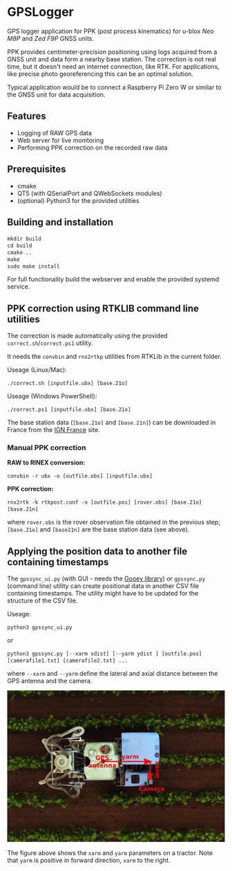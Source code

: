 # GPSLogger

GPS logger application for PPK (post process kinematics) for u-blox *Neo M8P* and *Zed F9P* GNSS units.

PPK provides centimeter-precision positioning using logs acquired from a GNSS unit and data form a nearby base station. The correction is not real time, but it doesn't need an internet connection, like RTK. For applications, like precise photo georeferencing this can be an optimal solution.

Typical application would be to connect a Raspberry Pi Zero W or similar to the GNSS unit for data acquisition.

## Features

- Logging of RAW GPS data
- Web server for live monitoring 
- Performing PPK correction on the recorded raw data

## Prerequisites

- cmake
- QT5 (with QSerialPort and QWebSockets modules)
- (optional) Python3 for the provided utilities

## Building and installation

    mkdir build
    cd build
    cmake ..
    make
    sudo make install
    
For full functionality build the webserver and enable the provided systemd service.

## PPK correction using RTKLIB command line utilities

The correction is made automatically using the provided `correct.sh`/`correct.ps1` utility.

It needs the `convbin` and `rnx2rtkp` utilities from RTKLib in the current folder.

Useage (Linux/Mac):

    ./correct.sh [inputfile.ubx] [base.21o]

Useage (Windows PowerShell):

    ./correct.ps1 [inputfile.ubx] [base.21o]

The base station data (`[base.21o]` and `[base.21n]`) can be downloaded in France from the [IGN France](http://rgp.ign.fr/DONNEES/diffusion/) site.

### Manual PPK correction

**RAW to RINEX conversion:**

    convbin -r ubx -o [outfile.obs] [inputfile.ubx]

**PPK correction:**

    rnx2rtk -k rtkpost.conf -o [outfile.pos] [rover.obs] [base.21o] [base.21n]
    
where `rover.obs` is the rover observation file obtained in the previous step; `[base.21o]` and `[base21n]` are the base station data (see above).

## Applying the position data to another file containing timestamps

The `gpssync_ui.py` (with GUI - needs the [Gooey library](https://pypi.org/project/Gooey/)) or `gpssync.py` (command line) utility can create positional data in another CSV file containing timestamps. The utility might have to be updated for the structure of the CSV file.

Useage:

    python3 gpssync_ui.py

or
    
    python3 gpssync.py [--xarm xdist] [--yarm ydist ] [outfile.pos] [camerafile1.txt] [camerafile2.txt] ... 

where `--xarm` and `--yarm` define the lateral and axial distance between the GPS antenna and the camera.

![](gps_arm.png)

The figure above shows the `xarm` and `yarm` parameters on a tractor. Note that `yarm` is positive in forward direction, `xarm` to the right.
